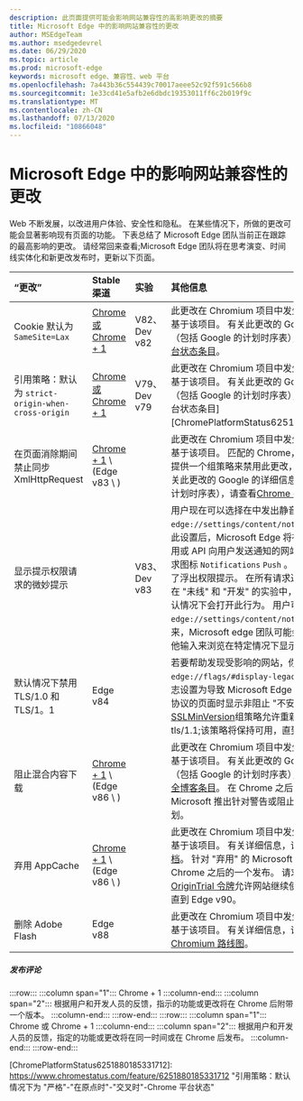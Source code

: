 ```yaml
---
description: 此页面提供可能会影响网站兼容性的高影响更改的摘要
title: Microsoft Edge 中的影响网站兼容性的更改
author: MSEdgeTeam
ms.author: msedgedevrel
ms.date: 06/29/2020
ms.topic: article
ms.prod: microsoft-edge
keywords: microsoft edge、兼容性、web 平台
ms.openlocfilehash: 7a443b36c554439c70017aeee52c92f591c566b8
ms.sourcegitcommit: 1e33cd41e5afb2e6dbdc19353011ff6c2b019f9c
ms.translationtype: MT
ms.contentlocale: zh-CN
ms.lasthandoff: 07/13/2020
ms.locfileid: "10866048"
---
```

# Microsoft Edge 中的影响网站兼容性的更改  

Web 不断发展，以改进用户体验、安全性和隐私。  在某些情况下，所做的更改可能会显著影响现有页面的功能。  下表总结了 Microsoft Edge 团队当前正在跟踪的最高影响的更改。  请经常回来查看;Microsoft Edge 团队将在思考演变、时间线实体化和新更改发布时，更新以下页面。  

| “更改” | Stable 渠道 | 实验 | 其他信息 |  
|:--- |:--- |:--- |:--- |
| Cookie 默认为 `SameSite=Lax` | [Chrome 或 Chrome + 1](#release-comments)  | V82、Dev v82 | 此更改在 Chromium 项目中发生，Microsoft Edge 基于该项目。  有关此更改的 Google 的详细信息（包括 Google 的计划时序表），请查看[Chrome 平台状态条目][ChromePlatformStatus5088147346030592]。  |  
| 引用策略：默认为 `strict-origin-when-cross-origin` | [Chrome 或 Chrome + 1](#release-comments)  | V79、Dev v79 | 此更改在 Chromium 项目中发生，Microsoft Edge 基于该项目。  有关此更改的 Google 的详细信息（包括 Google 的计划时序表），请查看[Chrome 平台状态条目][ChromePlatformStatus6251880185331712]。  |  
| 在页面消除期间禁止同步 XmlHttpRequest | [Chrome + 1](#release-comments) \ (Edge v83 \ )  |  | 此更改在 Chromium 项目中发生，Microsoft Edge 基于该项目。  匹配的 Chrome，Microsoft Edge 将提供一个组策略来禁用此更改，直到 Edge 88。  有关此更改的 Google 的详细信息（包括 Google 的计划时序表），请查看[Chrome 平台状态条目][ChromePlatformStatus4664843055398912]。  |  
| 显示提示权限请求的微妙提示 |  | V83、Dev v83 | 用户现在可以选择在中发出静音通知请求 `edge://settings/content/notifications` 。  启用此设置后，Microsoft Edge 将在地址栏中为请求使用或 API 向用户发送通知的网站显示一个微妙的请求图标 `Notifications` `Push` 。  这种精致的图标取代了浮出权限提示。  在所有请求通知权限的网站上，在 "未线" 和 "开发" 的实验中，对于某些用户，默认情况下会打开此行为。  用户可能会选择退出 `edge://settings/content/notifications` 。  将来，Microsoft edge 团队可能会根据用户行为和其他输入来浏览在特定情况下显示出控件提示。  |  
| 默认情况下禁用 TLS/1.0 和 TLS/1。1 | Edge v84 |  | 若要帮助发现受影响的网站，你可以将该 `edge://flags/#display-legacy-tls-warnings` 标志设置为导致 Microsoft Edge 在加载需要旧版 TLS 协议的页面时显示非阻止 "不安全" 通知。  [SSLMinVersion][DeployedEdgePoliciesSSLMinVersion]组策略允许重新启用 TLS/1.0 和 tls/1.1;该策略将保持可用，直到 Edge 88。  |  
| 阻止混合内容下载 | [Chrome + 1](#release-comments) \ (Edge v86 \ )   |  | 此更改在 Chromium 项目中发生，Microsoft Edge 基于该项目。  有关此更改的 Google 的详细信息（包括 Google 的计划时序表），请查看[google 安全博客条目][GoogleBlogSecurity20200206]。  在 Chrome 之后的一个版本计划中，Microsoft 推出针对警告或阻止的文件类型的推出计划。  |  
| 弃用 AppCache | [Chrome + 1](#release-comments) \ (Edge v86 \ )   |  | 此更改在 Chromium 项目中发生，Microsoft Edge 基于该项目。  有关详细信息，请参阅[WebDev 文档][WebDevAppCacheRemoval]。  针对 "弃用" 的 Microsoft 推出计划计划在 Chrome 之后的一个发布。  请求[AppCache OriginTrial 令牌][AppCacheOriginTrial]允许网站继续使用已弃用的 API，直到 Edge v90。 |  
| 删除 Adobe Flash | Edge v88  |  | 此更改在 Chromium 项目中发生，Microsoft Edge 基于该项目。  有关详细信息，请查看[Adobe Flash Chromium 路线图][ChromiumFlashRoadmapSupportRemoved]。  | 
##### 发布评论  

:::row:::
   :::column span="1":::
      Chrome + 1
   :::column-end:::
   :::column span="2":::
      根据用户和开发人员的反馈，指示的功能或更改将在 Chrome 后附带一个版本。
   :::column-end:::
:::row-end:::
:::row:::
   :::column span="1":::
      Chrome 或 Chrome + 1
   :::column-end:::
   :::column span="2":::
      根据用户和开发人员的反馈，指定的功能或更改将在同一时间或在 Chrome 后发布。
   :::column-end:::
:::row-end:::


<!-- image links -->  

<!-- links -->  

[DeployedEdgePoliciesSSLMinVersion]: /deployedge/microsoft-edge-policies#sslversionmin "SSLVersionMin-Microsoft Edge-策略"  

[ChromePlatformStatus4664843055398912]: https://www.chromestatus.com/feature/4664843055398912 "不允许 XHR 中的同步页面消除 JavaScript-Chrome 平台状态"  
[ChromePlatformStatus5088147346030592]: https://www.chromestatus.com/feature/5088147346030592 "Cookie 默认为 SameSite = 不严格-Chrome 平台状态"  
[ChromePlatformStatus6251880185331712]: https://www.chromestatus.com/feature/6251880185331712 "引用策略：默认情况下为 "严格"-"在原点时"-"交叉时"-Chrome 平台状态"  

[ChromiumFlashRoadmapSupportRemoved]: https://www.chromium.org/flash-roadmap#TOC-Flash-Support-Removed-from-Chromium-Target:-Chrome-88---Jan-2021- "从 Chromium 中删除的 Flash 支持 (目标： Chrome 88 +-2021) -Flash 路线图 |Chromium 项目"  

[GoogleBlogSecurity20200206]: https://security.googleblog.com/2020/02/protecting-users-from-insecure_6.html "保护用户不受 Google Chrome-Google Online 安全博客中的不安全下载" 

[WebDevAppCacheRemoval]: https://web.dev/appcache-removal/ "AppCache 删除"
[AppCacheOriginTrial]: https://developers.chrome.com/origintrials/#/view_trial/1776670052997660673 "AppCache OriginTrial 令牌"
